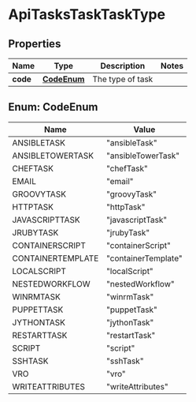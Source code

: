 

# ApiTasksTaskTaskType

## Properties

Name | Type | Description | Notes
------------ | ------------- | ------------- | -------------
**code** | [**CodeEnum**](#CodeEnum) | The type of task | 



## Enum: CodeEnum

Name | Value
---- | -----
ANSIBLETASK | &quot;ansibleTask&quot;
ANSIBLETOWERTASK | &quot;ansibleTowerTask&quot;
CHEFTASK | &quot;chefTask&quot;
EMAIL | &quot;email&quot;
GROOVYTASK | &quot;groovyTask&quot;
HTTPTASK | &quot;httpTask&quot;
JAVASCRIPTTASK | &quot;javascriptTask&quot;
JRUBYTASK | &quot;jrubyTask&quot;
CONTAINERSCRIPT | &quot;containerScript&quot;
CONTAINERTEMPLATE | &quot;containerTemplate&quot;
LOCALSCRIPT | &quot;localScript&quot;
NESTEDWORKFLOW | &quot;nestedWorkflow&quot;
WINRMTASK | &quot;winrmTask&quot;
PUPPETTASK | &quot;puppetTask&quot;
JYTHONTASK | &quot;jythonTask&quot;
RESTARTTASK | &quot;restartTask&quot;
SCRIPT | &quot;script&quot;
SSHTASK | &quot;sshTask&quot;
VRO | &quot;vro&quot;
WRITEATTRIBUTES | &quot;writeAttributes&quot;



